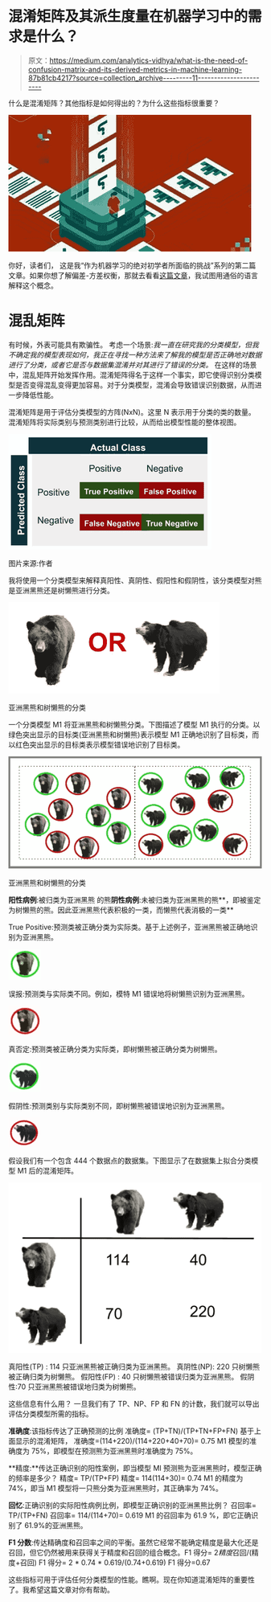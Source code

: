 # 混淆矩阵及其派生度量在机器学习中的需求是什么？

> 原文：<https://medium.com/analytics-vidhya/what-is-the-need-of-confusion-matrix-and-its-derived-metrics-in-machine-learning-87b81cb4217?source=collection_archive---------11----------------------->

什么是混淆矩阵？其他指标是如何得出的？为什么这些指标很重要？

![](img/682047b5550097c86c216a6e6dd86030.png)

你好，读者们，
这是我“作为机器学习的绝对初学者所面临的挑战”系列的第二篇文章。如果你想了解偏差-方差权衡，那就去看看[这篇文章](/analytics-vidhya/a-guide-to-bias-and-variance-in-machine-learning-6ce618590513)，我试图用通俗的语言解释这个概念。

# **混乱矩阵**

有时候，外表可能具有欺骗性。
考虑一个场景:*我一直在研究我的分类模型，但我不确定我的模型表现如何，我正在寻找一种方法来了解我的模型是否正确地对数据进行了分类，或者它是否与数据集混淆并对其进行了错误的分类。*
在这样的场景中，混乱矩阵开始发挥作用。混淆矩阵得名于这样一个事实，即它使得识别分类模型是否变得混乱变得更加容易。对于分类模型，混淆会导致错误识别数据，从而进一步降低性能。

混淆矩阵是用于评估分类模型的方阵(NxN)。这里 N 表示用于分类的类的数量。混淆矩阵将实际类别与预测类别进行比较，从而给出模型性能的整体视图。

![](img/fe37fe14895c8b9a3ae64ff0ccd18840.png)

图片来源:作者

我将使用一个分类模型来解释真阳性、真阴性、假阳性和假阴性，该分类模型对熊是亚洲黑熊还是树懒熊进行分类。

![](img/aa6aa14d8713e9aac434b60bd38a2bfa.png)

亚洲黑熊和树懒熊的分类

一个分类模型 M1 将亚洲黑熊和树懒熊分类。下图描述了模型 M1 执行的分类。以绿色突出显示的目标类(亚洲黑熊和树懒熊)表示模型 M1 正确地识别了目标类，而以红色突出显示的目标类表示模型错误地识别了目标类。

![](img/af719e590de6239182e066739b3f8aab.png)

亚洲黑熊和树懒熊的分类

**阳性病例**:被归类为亚洲黑熊
的熊**阴性病例**:未被归类为亚洲黑熊的熊**，即被鉴定为树懒熊的熊。因此亚洲黑熊代表积极的一类，而懒熊代表消极的一类**

True Positive:预测类被正确分类为实际类。基于上述例子，亚洲黑熊被正确地识别为亚洲黑熊。

![](img/01105db0011e7289d340d573631c582e.png)

误报:预测类与实际类不同。例如，模特 M1 错误地将树懒熊识别为亚洲黑熊。

![](img/d327e6694e095d6728054d52605d882c.png)

真否定:预测类被正确分类为实际类，即树懒熊被正确分类为树懒熊。

![](img/1d0e5a37dcdd69f806bf73172f453e36.png)

假阴性:预测类别与实际类别不同，即树懒熊被错误地识别为亚洲黑熊。

![](img/758bb9e861de2146780c9b8d4af54ca1.png)

假设我们有一个包含 444 个数据点的数据集。下图显示了在数据集上拟合分类模型 M1 后的混淆矩阵。

![](img/5059289adf732c0991e23df360415d28.png)

真阳性(TP) : 114 只亚洲黑熊被正确归类为亚洲黑熊。
真阴性(NP): 220 只树懒熊被正确归类为树懒熊。
假阳性(FP) : 40 只树懒熊被错误归类为亚洲黑熊。
假阴性:70 只亚洲黑熊被错误地归类为树懒熊。

这些信息有什么用？
一旦我们有了 TP、NP、FP 和 FN 的计数，我们就可以导出评估分类模型所需的指标。

**准确度**:该指标传达了正确预测的比例
准确度= (TP+TN)/(TP+TN+FP+FN)
基于上面显示的混淆矩阵，
准确度=(114+220)/(114+220+40+70)= 0.75
M1 模型的准确度为 75%，即模型在预测熊为亚洲黑熊时准确度为 75%。

**精度:**传达正确识别的阳性案例，即当模型 Ml 预测熊为亚洲黑熊时，模型正确的频率是多少？
精度= TP/(TP+FP)
精度= 114(114+30)= 0.74
M1 的精度为 74%，即当 M1 模型将一只熊分类为亚洲黑熊时，其正确率为 74%。

**回忆**:正确识别的实际阳性病例比例，即模型正确识别的亚洲黑熊比例？
召回率= TP/(TP+FN)
召回率= 114/(114+70)= 0.619
M1 的召回率为 61.9 %，即它正确识别了 61.9%的亚洲黑熊。

**F1 分数**:传达精确度和召回率之间的平衡。虽然它经常不能确定精度是最大化还是召回，但它仍然被用来获得关于精度和召回的组合概念。F1 得分= 2*精度*召回/(精度+召回)
F1 得分= 2 * 0.74 * 0.619/(0.74+0.619)
F1 得分=0.67

这些指标可用于评估任何分类模型的性能。瞧啊。现在你知道混淆矩阵的重要性了。我希望这篇文章对你有帮助。